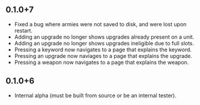 ## 0.1.0+7

* Fixed a bug where armies were not saved to disk, and were lost upon restart.
* Adding an upgrade no longer shows upgrades already present on a unit.
* Adding an upgrade no longer shows upgrades ineligible due to full slots.
* Pressing a keyword now navigates to a page that explains the keyword.
* Pressing an upgrade now naviages to a page that explains the upgrade.
* Pressing a weapon now navigates to a page that explains the weapon.

## 0.1.0+6

* Internal alpha (must be built from source or be an internal tester).
